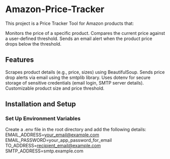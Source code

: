 # Amazon-Price-Tracker
This project is a Price Tracker Tool for Amazon products that:

Monitors the price of a specific product.
Compares the current price against a user-defined threshold.
Sends an email alert when the product price drops below the threshold.

## Features
Scrapes product details (e.g., price, sizes) using BeautifulSoup.
Sends price drop alerts via email using the smtplib library.
Uses dotenv for secure storage of sensitive credentials (email login, SMTP server details).
Customizable product size and price threshold.

## Installation and Setup
### Set Up Environment Variables
Create a .env file in the root directory and add the following details:
EMAIL_ADDRESS=your_email@example.com
EMAIL_PASSWORD=your_app_password_for_email
TO_ADDRESS=recipient_email@example.com
SMTP_ADDRESS=smtp.example.com

